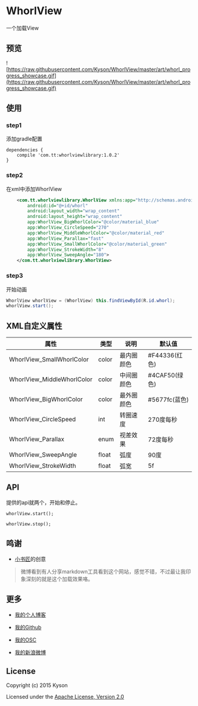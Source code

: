 # WhorlView

一个加载View

## 预览

![https://raw.githubusercontent.com/Kyson/WhorlView/master/art/whorl_progress_showcase.gif](https://raw.githubusercontent.com/Kyson/WhorlView/master/art/whorl_progress_showcase.gif)

## 使用

### step1

添加gradle配置

```
dependencies {
    compile 'com.tt:whorlviewlibrary:1.0.2'
}
```

### step2

在xml中添加WhorlView

```xml
    <com.tt.whorlviewlibrary.WhorlView xmlns:app="http://schemas.android.com/apk/res-auto"
        android:id="@+id/whorl"
        android:layout_width="wrap_content"
        android:layout_height="wrap_content"
        app:WhorlView_BigWhorlColor="@color/material_blue"
        app:WhorlView_CircleSpeed="270"
        app:WhorlView_MiddleWhorlColor="@color/material_red"
        app:WhorlView_Parallax="fast"
        app:WhorlView_SmallWhorlColor="@color/material_green"
        app:WhorlView_StrokeWidth="8"
        app:WhorlView_SweepAngle="180">
    </com.tt.whorlviewlibrary.WhorlView>
```

### step3

开始动画

```java
WhorlView whorlView = (WhorlView) this.findViewById(R.id.whorl);
whorlView.start();
```

## XML自定义属性

|属性|类型|说明|默认值|
|---|---|---|---|
|WhorlView_SmallWhorlColor|color|最内圈颜色|#F44336(红色)|
|WhorlView_MiddleWhorlColor|color|中间圈颜色|#4CAF50(绿色)|
|WhorlView_BigWhorlColor|color|最外圈颜色|#5677fc(蓝色)|
|WhorlView_CircleSpeed|int|转圈速度|270度每秒|
|WhorlView_Parallax|enum|视差效果|72度每秒|
|WhorlView_SweepAngle|float|弧度|90度|
|WhorlView_StrokeWidth|float|弧宽|5f|

## API

提供的api就两个，开始和停止。

`whorlView.start();`

`whorlView.stop();`

## 鸣谢

- [小书匠](http://markdown.xiaoshujiang.com/)的创意

> 微博看到有人分享markdown工具看到这个网站，感觉不错，不过最让我印象深刻的就是这个加载效果咯。

## 更多

- [我的个人博客](http://www.hikyson.cn)

- [我的Github](https://github.com/Kyson)

- [我的OSC](http://git.oschina.net/cocobaby)

- [我的新浪微博](http://weibo.com/1980495343/profile?rightmod=1&wvr=6&mod=personinfo)

## License

Copyright (c) 2015 Kyson

Licensed under the [Apache License, Version 2.0](http://www.apache.org/licenses/LICENSE-2.0)

